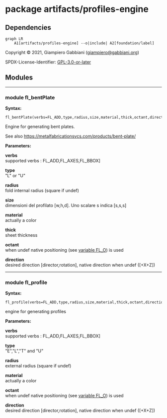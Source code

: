 # package artifacts/profiles-engine

## Dependencies

```mermaid
graph LR
    A1[artifacts/profiles-engine] --o|include| A2[foundation/label]
```

Copyright © 2021, Giampiero Gabbiani (giampiero@gabbiani.org)

SPDX-License-Identifier: [GPL-3.0-or-later](https://spdx.org/licenses/GPL-3.0-or-later.html)


## Modules

---

### module fl_bentPlate

__Syntax:__

    fl_bentPlate(verbs=FL_ADD,type,radius,size,material,thick,octant,direction)

Engine for generating bent plates.

See also https://metalfabricationsvcs.com/products/bent-plate/


__Parameters:__

__verbs__  
supported verbs : FL_ADD,FL_AXES,FL_BBOX]

__type__  
"L" or "U"

__radius__  
fold internal radius (square if undef)

__size__  
dimensioni del profilato [w,h,d]. Uno scalare s indica [s,s,s]

__material__  
actually a color

__thick__  
sheet thickness

__octant__  
when undef native positioning (see [variable FL_O](../foundation/core.md#variable-fl_o)) is used

__direction__  
desired direction [director,rotation], native direction when undef ([+X+Z])


---

### module fl_profile

__Syntax:__

    fl_profile(verbs=FL_ADD,type,radius,size,material,thick,octant,direction)

engine for generating profiles

__Parameters:__

__verbs__  
supported verbs : FL_ADD,FL_AXES,FL_BBOX]

__type__  
"E","L","T" and "U"

__radius__  
external radius (square if undef)

__material__  
actually a color

__octant__  
when undef native positioning (see [variable FL_O](../foundation/core.md#variable-fl_o)) is used

__direction__  
desired direction [director,rotation], native direction when undef ([+X+Z])


